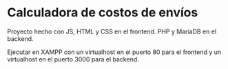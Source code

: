 # Calculadora de costos de envíos

Proyecto hecho con JS, HTML y CSS en el frontend.
PHP y MariaDB en el backend.

Ejecutar en XAMPP con un virtualhost en el puerto 80 para el frontend y un virtualhost en el puerto 3000 para el backend.
